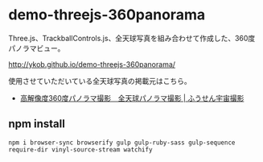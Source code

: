 # demo-threejs-360panorama

Three.js、TrackballControls.js、全天球写真を組み合わせて作成した、360度パノラマビュー。

http://ykob.github.io/demo-threejs-360panorama/

使用させていただいている全天球写真の掲載元はこちら。

- [高解像度360度パノラマ撮影　全天球パノラマ撮影 | ふうせん宇宙撮影](http://fusenucyu.com/?page_id=6241)

## npm install

```
npm i browser-sync browserify gulp gulp-ruby-sass gulp-sequence require-dir vinyl-source-stream watchify
```
